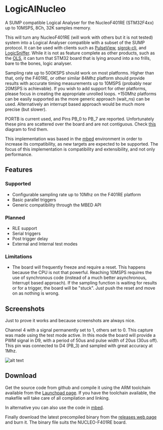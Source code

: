 # LogicAlNucleo

A SUMP compatible Logical Analyser for the NucleoF401RE (STM32F4xx) up to 10MSPS, 8Ch, 32K samples memory.

This will turn any NucleoF401RE (will work with others but it is not tested) system into a Logical Analyser compatible with a subset of the SUMP protocol. It can be used with clients such as [PulseView](http://sigrok.org/wiki/PulseView), [sigrok-cli](http://sigrok.org/wiki/Sigrok-cli), and [LogicSniffer](http://www.lxtreme.nl/ols/). While it is not as feature complete as other products, such as the [OLS](http://dangerousprototypes.com/docs/Open_Bench_Logic_Sniffer), it can turn that STM32 board that is lying around into a no frills, bare to the bones, logic analyser.

Sampling rate up to 500KSPS should work on most platforms. Higher than that, only the F401RE, or other similar 84Mhz platform should provide results with accurate timing measurements up to 10MSPS (probably near 20MSPS is achievable). If you wish to add support for other platforms, please focus in creating the appropriate unrolled loops. +150Mhz platforms can be easily supported as the more generic approach (wait_ns) can be used. Alternatively an interrupt based approach would be much more precise (but slower).

PORTB is current used, and Pins PB_0 to PB_7 are reported. Unfortunately these pins are scattered over the board and are not contiguous. Check [this](http://developer.mbed.org/platforms/ST-Nucleo-F401RE/) diagram to find them.

This implementation was based in the [mbed](https://mbed.org/) environment in order to increase its compatibility, as new targets are expected to be supported. The focus of this implementation is compatibility and extensibility, and not only performance.

## Features

### Supported
- Configurable sampling rate up to 10Mhz on the F401RE platform
- Basic parallel triggers
- Generic compatibility through the MBED API

### Planned
- RLE support
- Serial triggers
- Post trigger delay
- External and Internal test modes

### Limitations

- The board will frequently freeze and require a reset. This happens because the CPU is not that powerful. Reaching 10MSPS requires the use of synchronous code (instead of a much better asynchronous, Interrupt based approach). If the sampling function is waiting for results or for a trigger, the board will be "stuck". Just push the reset and move on as nothing is wrong.

## Screenshots
Just to prove it works and because screenshots are always nice.

Channel 4 with a signal permanently set to 1, others set to 0.
This capture was made using the test mode active. In this mode the board will provide a PWM signal in D9, with a period of 50us and pulse width of 20us (30us off). This pin was connected to D4 (PB_3) and sampled with great accuracy at 1Mhz.


![alt text](https://raw.githubusercontent.com/jpbarraca/LogicalNucleo/master/screenshots/screen1.png "LogicSniffer in Test Mode")


## Download

Get the source code from github and compile it using the ARM toolchain available from the [Launchpad page](https://launchpad.net/gcc-arm-embedded/+download). If you have the toolchain available, the makefile will take care of all compilation and linking.

In alternative you can also use the code in [mbed](https://mbed.org/). 

Finally download the latest precompiled binary from the [releases web page](https://github.com/jpbarraca/LogicAlNucleo/releases) and burn it. The binary file suits the NUCLEO-F401RE board.